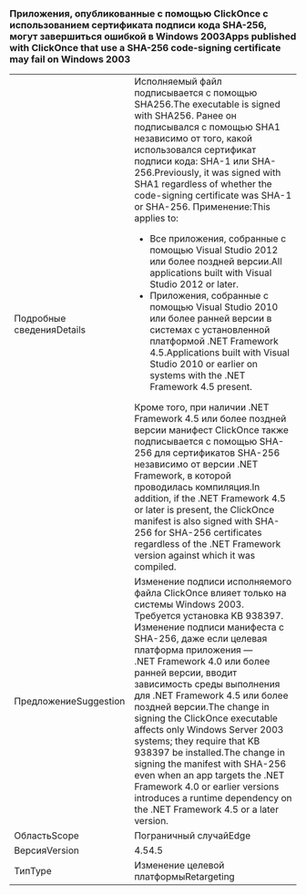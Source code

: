 ### <a name="apps-published-with-clickonce-that-use-a-sha-256-code-signing-certificate-may-fail-on-windows-2003"></a><span data-ttu-id="33dad-101">Приложения, опубликованные с помощью ClickOnce с использованием сертификата подписи кода SHA-256, могут завершиться ошибкой в Windows 2003</span><span class="sxs-lookup"><span data-stu-id="33dad-101">Apps published with ClickOnce that use a SHA-256 code-signing certificate may fail on Windows 2003</span></span>

|   |   |
|---|---|
|<span data-ttu-id="33dad-102">Подробные сведения</span><span class="sxs-lookup"><span data-stu-id="33dad-102">Details</span></span>|<span data-ttu-id="33dad-103">Исполняемый файл подписывается с помощью SHA256.</span><span class="sxs-lookup"><span data-stu-id="33dad-103">The executable is signed with SHA256.</span></span> <span data-ttu-id="33dad-104">Ранее он подписывался с помощью SHA1 независимо от того, какой использовался сертификат подписи кода: SHA-1 или SHA-256.</span><span class="sxs-lookup"><span data-stu-id="33dad-104">Previously, it was signed with SHA1 regardless of whether the code-signing certificate was SHA-1 or SHA-256.</span></span> <span data-ttu-id="33dad-105">Применение:</span><span class="sxs-lookup"><span data-stu-id="33dad-105">This applies to:</span></span><ul><li><span data-ttu-id="33dad-106">Все приложения, собранные с помощью Visual Studio 2012 или более поздней версии.</span><span class="sxs-lookup"><span data-stu-id="33dad-106">All applications built with Visual Studio 2012 or later.</span></span></li><li><span data-ttu-id="33dad-107">Приложения, собранные с помощью Visual Studio 2010 или более ранней версии в системах с установленной платформой .NET Framework 4.5.</span><span class="sxs-lookup"><span data-stu-id="33dad-107">Applications built with Visual Studio 2010 or earlier on systems with the .NET Framework 4.5 present.</span></span></li></ul><span data-ttu-id="33dad-108">Кроме того, при наличии .NET Framework 4.5 или более поздней версии манифест ClickOnce также подписывается с помощью SHA-256 для сертификатов SHA-256 независимо от версии .NET Framework, в которой проводилась компиляция.</span><span class="sxs-lookup"><span data-stu-id="33dad-108">In addition, if the .NET Framework 4.5 or later is present, the ClickOnce manifest is also signed with SHA-256 for SHA-256 certificates regardless of the .NET Framework version against which it was compiled.</span></span>|
|<span data-ttu-id="33dad-109">Предложение</span><span class="sxs-lookup"><span data-stu-id="33dad-109">Suggestion</span></span>|<span data-ttu-id="33dad-110">Изменение подписи исполняемого файла ClickOnce влияет только на системы Windows 2003. Требуется установка KB 938397. Изменение подписи манифеста с SHA-256, даже если целевая платформа приложения — .NET Framework 4.0 или более ранней версии, вводит зависимость среды выполнения для .NET Framework 4.5 или более поздней версии.</span><span class="sxs-lookup"><span data-stu-id="33dad-110">The change in signing the ClickOnce executable affects only Windows Server 2003 systems; they require that KB 938397 be installed.The change in signing the manifest with SHA-256 even when an app targets the .NET Framework 4.0 or earlier versions introduces a runtime dependency on the .NET Framework 4.5 or a later version.</span></span>|
|<span data-ttu-id="33dad-111">Область</span><span class="sxs-lookup"><span data-stu-id="33dad-111">Scope</span></span>|<span data-ttu-id="33dad-112">Пограничный случай</span><span class="sxs-lookup"><span data-stu-id="33dad-112">Edge</span></span>|
|<span data-ttu-id="33dad-113">Версия</span><span class="sxs-lookup"><span data-stu-id="33dad-113">Version</span></span>|<span data-ttu-id="33dad-114">4.5</span><span class="sxs-lookup"><span data-stu-id="33dad-114">4.5</span></span>|
|<span data-ttu-id="33dad-115">Тип</span><span class="sxs-lookup"><span data-stu-id="33dad-115">Type</span></span>|<span data-ttu-id="33dad-116">Изменение целевой платформы</span><span class="sxs-lookup"><span data-stu-id="33dad-116">Retargeting</span></span>|

